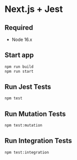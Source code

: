 # Next.js + Jest

## Required
* Node 16.x

## Start app
```bash
npm run build
npm run start
```

## Run Jest Tests

```bash
npm test
```

## Run Mutation Tests

```bash
npm test:mutation
```

## Run Integration Tests

```bash
npm test:integration
```
